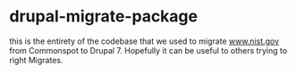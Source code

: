 # drupal-migrate-package
this is the entirety of the codebase that we used to migrate www.nist.gov from Commonspot to Drupal 7. Hopefully it can be useful to others trying to right Migrates.
